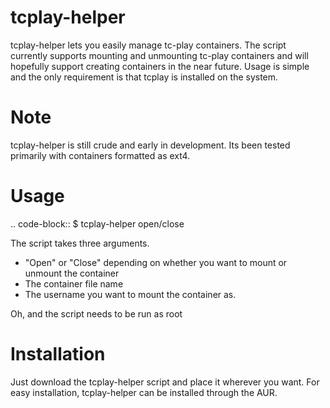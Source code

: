 # tcplay-helper
tcplay-helper lets you easily manage tc-play containers. The script currently supports mounting and unmounting tc-play containers and will hopefully support creating containers in the near future. Usage is simple and the only requirement is that tcplay is installed on the system.


Note
====
tcplay-helper is still crude and early in development. Its been tested primarily with containers formatted as ext4. 

Usage
=====
.. code-block::
    $ tcplay-helper open/close <container-file> <username>


The script takes three arguments.

* "Open" or "Close" depending on whether you want to mount or unmount the container
* The container file name
* The username you want to mount the container as. 

Oh, and the script needs to be run as root

Installation
=====

Just download the tcplay-helper script and place it wherever you want. For easy installation, tcplay-helper can be installed through the AUR.
